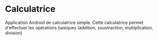 # Calculatrice
Application Android de calculatrice simple.
Cette calculatrice permet d'effectuer les opérations basiques (addition, soustraction, multiplication, division)
